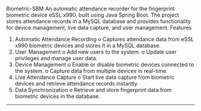 Biometric-SBM
An automatic attendance recorder for the fingerprint biometric device eSSL x990, built using Java Spring Boot. The project stores attendance records in a MySQL database and provides functionality for device management, live data capture, and user management.
Features
1.	Automatic Attendance Recording
o	Captures attendance data from eSSL x990 biometric devices and stores it in a MySQL database.
2.	User Management
o	Add new users to the system.
o	Update user privileges and manage user data.
3.	Device Management
o	Enable or disable biometric devices connected to the system.
o	Capture data from multiple devices in real-time.
4.	Live Attendance Capture
o	Start live data capture from biometric devices and retrieve attendance records instantly.
5.	Data Synchronization
o	Retrieve and store fingerprint data from biometric devices in the database.
________________________________________
